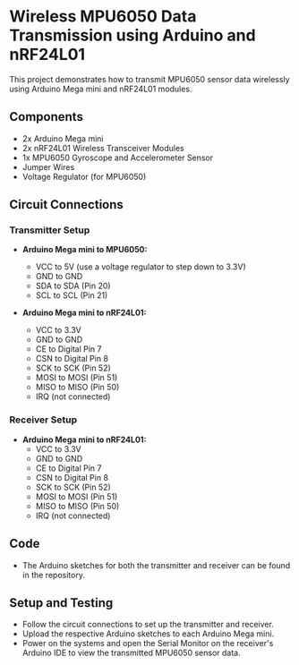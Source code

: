 
# Wireless MPU6050 Data Transmission using Arduino and nRF24L01

This project demonstrates how to transmit MPU6050 sensor data wirelessly using Arduino Mega mini and nRF24L01 modules.

## Components
- 2x Arduino Mega mini
- 2x nRF24L01 Wireless Transceiver Modules
- 1x MPU6050 Gyroscope and Accelerometer Sensor
- Jumper Wires
- Voltage Regulator (for MPU6050)

## Circuit Connections

### Transmitter Setup
- **Arduino Mega mini to MPU6050:**
  - VCC to 5V (use a voltage regulator to step down to 3.3V)
  - GND to GND
  - SDA to SDA (Pin 20)
  - SCL to SCL (Pin 21)

- **Arduino Mega mini to nRF24L01:**
  - VCC to 3.3V
  - GND to GND
  - CE to Digital Pin 7
  - CSN to Digital Pin 8
  - SCK to SCK (Pin 52)
  - MOSI to MOSI (Pin 51)
  - MISO to MISO (Pin 50)
  - IRQ (not connected)

### Receiver Setup
- **Arduino Mega mini to nRF24L01:**
  - VCC to 3.3V
  - GND to GND
  - CE to Digital Pin 7
  - CSN to Digital Pin 8
  - SCK to SCK (Pin 52)
  - MOSI to MOSI (Pin 51)
  - MISO to MISO (Pin 50)
  - IRQ (not connected)

## Code
- The Arduino sketches for both the transmitter and receiver can be found in the repository.

## Setup and Testing
- Follow the circuit connections to set up the transmitter and receiver.
- Upload the respective Arduino sketches to each Arduino Mega mini.
- Power on the systems and open the Serial Monitor on the receiver's Arduino IDE to view the transmitted MPU6050 sensor data.
